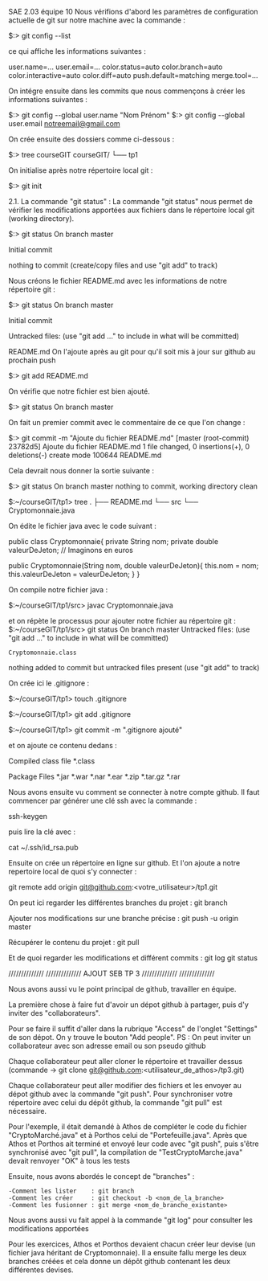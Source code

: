 SAE 2.03 équipe 10
Nous vérifions d'abord les paramètres de configuration actuelle de git sur notre machine avec la commande :

$:> git config --list

ce qui affiche les informations suivantes :

user.name=... user.email=... color.status=auto color.branch=auto color.interactive=auto color.diff=auto push.default=matching merge.tool=...

On intégre ensuite dans les commits que nous commençons à créer les informations suivantes :

$:> git config --global user.name "Nom Prénom" $:> git config --global user.email notreemail@gmail.com

On crée ensuite des dossiers comme ci-dessous :

$:> tree courseGIT courseGIT/ └── tp1

On initialise après notre répertoire local git :

$:> git init

2.1. La commande "git status" : La commande "git status" nous permet de vérifier les modifications apportées aux fichiers dans le répertoire local git (working directory).

$:> git status On branch master

Initial commit

nothing to commit (create/copy files and use "git add" to track)

Nous créons le fichier README.md avec les informations de notre répertoire git :

$:> git status On branch master

Initial commit

Untracked files: (use "git add ..." to include in what will be committed)

README.md
On l'ajoute après au git pour qu'il soit mis à jour sur github au prochain push

$:> git add README.md

On vérifie que notre fichier est bien ajouté.

$:> git status On branch master

On fait un premier commit avec le commentaire de ce que l'on change :

$:> git commit -m "Ajoute du fichier README.md" [master (root-commit) 23782d5] Ajoute du fichier README.md 1 file changed, 0 insertions(+), 0 deletions(-) create mode 100644 README.md

Cela devrait nous donner la sortie suivante :

$:> git status On branch master nothing to commit, working directory clean

$:~/courseGIT/tp1> tree . ├── README.md └── src └── Cryptomonnaie.java

On édite le fichier java avec le code suivant :

public class Cryptomonnaie{ private String nom; private double valeurDeJeton; // Imaginons en euros

public Cryptomonnaie(String nom, double valeurDeJeton){
    this.nom = nom;
    this.valeurDeJeton = valeurDeJeton;
}
}

On compile notre fichier java :

$:~/courseGIT/tp1/src> javac Cryptomonnaie.java

et on répète le processus pour ajouter notre fichier au répertoire git : $:~/courseGIT/tp1/src> git status On branch master Untracked files: (use "git add ..." to include in what will be committed)

    Cryptomonnaie.class
nothing added to commit but untracked files present (use "git add" to track)

On crée ici le .gitignore :

$:~/courseGIT/tp1> touch .gitignore

$:~/courseGIT/tp1> git add .gitignore

$:~/courseGIT/tp1> git commit -m ".gitignore ajouté"

et on ajoute ce contenu dedans :

Compiled class file
*.class

Package Files
*.jar *.war *.nar *.ear *.zip *.tar.gz *.rar

Nous avons ensuite vu comment se connecter à notre compte github. Il faut commencer par générer une clé ssh avec la commande :

ssh-keygen

puis lire la clé avec :

cat ~/.ssh/id_rsa.pub

Ensuite on crée un répertoire en ligne sur github. Et l'on ajoute a notre repertoire local de quoi s'y connecter :

git remote add origin git@github.com:<votre_utilisateur>/tp1.git

On peut ici regarder les différentes branches du projet : git branch

Ajouter nos modifications sur une branche précise : git push -u origin master

Récupérer le contenu du projet : git pull

Et de quoi regarder les modifications et différent commits : git log git status


//////////////
//////////////
AJOUT SEB TP 3
//////////////
//////////////


Nous avons aussi vu le point principal de github, travailler en équipe.

La première chose à faire fut d'avoir un dépot github à partager, puis d'y inviter des "collaborateurs".

Pour se faire il suffit d'aller dans la rubrique "Access" de l'onglet "Settings" de son dépot. On y trouve le bouton "Add people".
	PS : On peut inviter un collaborateur avec son adresse email ou son pseudo github

Chaque collaborateur peut aller cloner le répertoire et travailler dessus
       (commande -> git clone git@github.com:<utilisateur_de_athos>/tp3.git)

Chaque collaborateur peut aller modifier des fichiers et les envoyer au dépot github avec la commande "git push".
	Pour synchroniser votre répertoire avec celui du dépôt github, la commande "git pull" est nécessaire.

Pour l'exemple, il était demandé à Athos de compléter le code du fichier "CryptoMarché.java" et à Porthos celui de "Portefeuille.java".
	Après que Athos et Porthos ait terminé et envoyé leur code avec "git push", puis s'être synchronisé avec "git pull", la compilation de "TestCryptoMarche.java" devait renvoyer "OK" à tous les tests

Ensuite, nous avons abordés le concept de "branches" :
	
	-Comment les lister    : git branch
	-Comment les créer     : git checkout -b <nom_de_la_branche>
	-Comment les fusionner : git merge <nom_de_branche_existante>

Nous avons aussi vu fait appel à la commande "git log" pour consulter les modifications apportées

Pour les exercices, Athos et Porthos devaient chacun créer leur devise (un fichier java héritant de Cryptomonnaie).
Il a ensuite fallu merge les deux branches créées et cela donne un dépôt github contenant les deux différentes devises.
